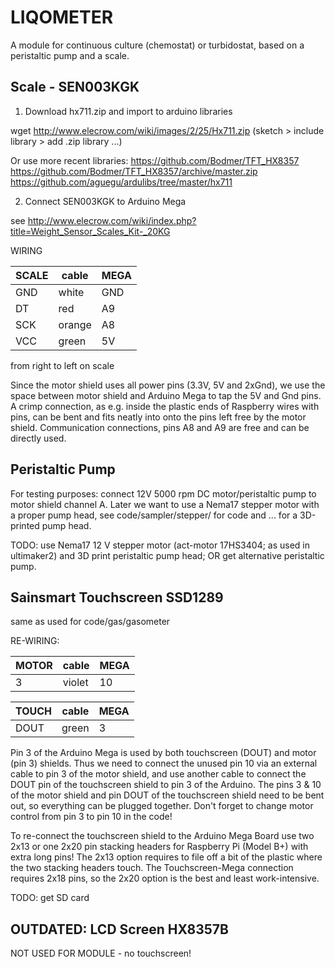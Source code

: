 # LIQOMETER

A module for continuous culture (chemostat) or turbidostat, based on
a peristaltic pump and a scale.


## Scale - SEN003KGK

1) Download hx711.zip and import to arduino libraries

wget http://www.elecrow.com/wiki/images/2/25/Hx711.zip
(sketch > include library > add .zip library ...)

Or use more recent libraries:
https://github.com/Bodmer/TFT_HX8357
https://github.com/Bodmer/TFT_HX8357/archive/master.zip
https://github.com/aguegu/ardulibs/tree/master/hx711

2) Connect SEN003KGK to Arduino Mega

see http://www.elecrow.com/wiki/index.php?title=Weight_Sensor_Scales_Kit-_20KG

WIRING

| SCALE | cable | MEGA |
|-------|-------|------|
| GND   | white | GND  |
| DT    | red   | A9   |
| SCK   | orange| A8   |
| VCC   | green | 5V   | 
from right to left on scale


Since the motor shield uses all power pins (3.3V, 5V and 2xGnd), we use
the space between motor shield and Arduino Mega to tap the 5V
and Gnd pins. A crimp connection, as e.g. inside the plastic 
ends of Raspberry wires with pins, can be bent and fits neatly into
onto the pins left free by the motor shield.
Communication connections, pins A8 and A9 are free and can be directly used.

## Peristaltic Pump

For testing purposes: connect 12V 5000 rpm DC motor/peristaltic pump to 
motor shield channel A. Later we want to use a Nema17 stepper motor with
a proper pump head, see code/sampler/stepper/ for code and ... for
a 3D-printed pump head.

TODO: use Nema17 12 V stepper motor (act-motor 17HS3404; as used
in ultimaker2) and 3D print peristaltic pump head; OR get alternative
peristaltic pump.

## Sainsmart Touchscreen SSD1289 

same as used for code/gas/gasometer

RE-WIRING:

| MOTOR | cable | MEGA |
|-------|-------|------|
|   3   | violet|  10  |

| TOUCH | cable | MEGA |
|-------|-------|------|
| DOUT  | green |  3   |

Pin 3 of the Arduino Mega is used by both touchscreen (DOUT) and motor
(pin 3) shields. Thus we need to connect the unused pin 10 via an external
cable to pin 3 of the motor shield, and use another cable to connect
the DOUT pin of the touchscreen shield to pin 3 of the Arduino.
The pins 3 & 10 of the motor shield and pin DOUT of the touchscreen shield
need to be bent out, so everything can be plugged together. 
Don't forget to change motor control from pin 3 to pin 10 in the code!

To re-connect the touchscreen shield to the Arduino Mega Board use two
2x13 or one 2x20 pin stacking headers for Raspberry Pi (Model B+) with
extra long pins! The 2x13 option requires to file off a bit of the
plastic where the two stacking headers touch. The Touchscreen-Mega
connection requires 2x18 pins, so the 2x20 option is the best and
least work-intensive.

TODO:  get SD card


## OUTDATED: LCD Screen HX8357B 

NOT USED FOR MODULE - no touchscreen!


